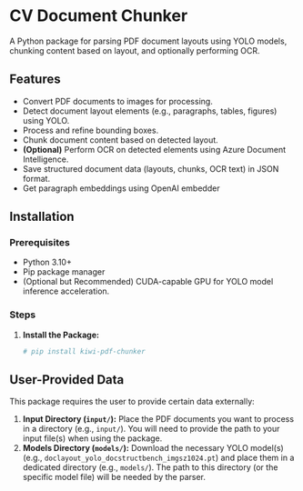 # CV Document Chunker

A Python package for parsing PDF document layouts using YOLO models, chunking content based on layout, and optionally performing OCR.

## Features

- Convert PDF documents to images for processing.
- Detect document layout elements (e.g., paragraphs, tables, figures) using YOLO.
- Process and refine bounding boxes.
- Chunk document content based on detected layout.
- **(Optional)** Perform OCR on detected elements using Azure Document Intelligence.
- Save structured document data (layouts, chunks, OCR text) in JSON format.
- Get paragraph embeddings using OpenAI embedder 

## Installation

### Prerequisites

- Python 3.10+
- Pip package manager
- (Optional but Recommended) CUDA-capable GPU for YOLO model inference acceleration.

### Steps

1.  **Install the Package:**
    ```bash
    # pip install kiwi-pdf-chunker
    ```

## User-Provided Data

This package requires the user to provide certain data externally:

1.  **Input Directory (`input/`):** Place the PDF documents you want to process in a directory (e.g., `input/`). You will need to provide the path to your input file(s) when using the package.
2.  **Models Directory (`models/`):** Download the necessary YOLO model(s) (e.g., `doclayout_yolo_docstructbench_imgsz1024.pt`) and place them in a dedicated directory (e.g., `models/`). The path to this directory (or the specific model file) will be needed by the parser.